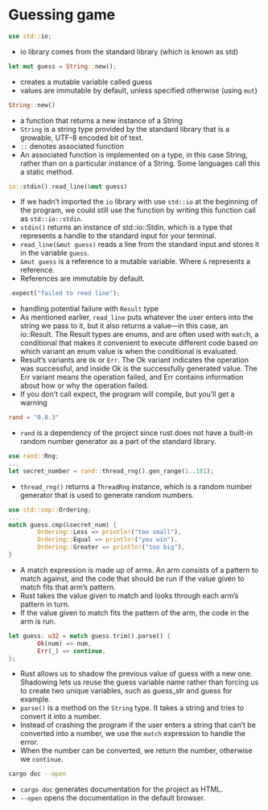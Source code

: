 # Guessing game

```rust
use std::io;
```
- io library comes from the standard library (which is known as std)

```rust
let mut guess = String::new();
```
- creates a mutable variable called guess
- values are immutable by default, unless specified otherwise (using `mut`)

```rust
String::new()
```
- a function that returns a new instance of a String
- `String` is a string type provided by the standard library that is a growable, UTF-8 encoded bit of text.
- `::` denotes associated function
- An associated function is implemented on a type, in this case String, rather than on a particular instance of a String. Some languages call this a static method.

```rust
io::stdin().read_line(&mut guess)
```
- If we hadn’t imported the `io` library with use `std::io` at the beginning of the program, we could still use the function by writing this function call as `std::io::stdin`.
- `stdin()` returns an instance of std::io::Stdin, which is a type that represents a handle to the standard input for your terminal.
- `read_line(&mut guess)` reads a line from the standard input and stores it in the variable `guess`.   
- `&mut guess` is a reference to a mutable variable. Where `&` represents a reference.
- References are immutable by default.

```rust
.expect("failed to read line");
```
- handling potential failure with `Result` type
- As mentioned earlier, `read_line` puts whatever the user enters into the string we pass to it, but it also returns a value—in this case, an io::Result.  The Result types are enums, and are often used with `matc`h, a conditional that makes it convenient to execute different code based on which variant an enum value is when the conditional is evaluated.
- Result’s variants are `Ok` or `Err`. The Ok variant indicates the operation was successful, and inside Ok is the successfully generated value. The Err variant means the operation failed, and Err contains information about how or why the operation failed.
- If you don’t call expect, the program will compile, but you’ll get a warning

```toml
rand = "0.8.3"
```
- `rand` is a dependency of the project since rust does not have a built-in random number generator as a part of the standard library.

```rust
use rand::Rng;
...
let secret_number = rand::thread_rng().gen_range(1..101);
```
- `thread_rng()` returns a `ThreadRng` instance, which is a random number generator that is used to generate random numbers.

```rust
use std::cmp::Ordering;
...
match guess.cmp(&secret_num) {
        Ordering::Less => println!("too small"),
        Ordering::Equal => println!("you win"),
        Ordering::Greater => println!("too big"),
}
```
- A match expression is made up of arms. An arm consists of a pattern to match against, and the code that should be run if the value given to match fits that arm’s pattern. 
- Rust takes the value given to match and looks through each arm’s pattern in turn. 
- If the value given to match fits the pattern of the arm, the code in the arm is run.

```rust
let guess: u32 = match guess.trim().parse() {
        Ok(num) => num,
        Err(_) => continue,
};
```
- Rust allows us to shadow the previous value of guess with a new one. Shadowing lets us reuse the guess variable name rather than forcing us to create two unique variables, such as guess_str and guess for example.
- `parse()` is a method on the `String` type. It takes a string and tries to convert it into a number.
- Instead of crashing the program if the user enters a string that can’t be converted into a number, we use the `match` expression to handle the error.
- When the number can be converted, we return the number, otherwise we `continue`.

```bash
cargo doc --open
```
- `cargo doc` generates documentation for the project as HTML.
- `--open` opens the documentation in the default browser.
